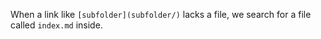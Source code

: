 When a link like `[subfolder](subfolder/)` lacks a file, we search for a file called `index.md` inside.
